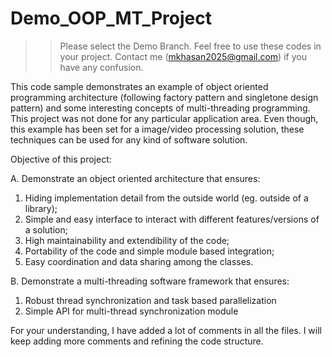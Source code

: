 # Demo_OOP_MT_Project
>> Please select the Demo Branch.
>> Feel free to use these codes in your project.
>> Contact me (mkhasan2025@gmail.com) if you have any confusion.

This code sample demonstrates an example of object oriented programming architecture (following factory pattern and singletone design pattern) and some interesting concepts of multi-threading programming. This project was not done for any particular application area. Even though, this example has been set for a image/video processing solution, these techniques can be used for any kind of software solution.

Objective of this project:

A. Demonstrate an object oriented architecture that ensures:
  1. Hiding implementation detail from the outside world (eg. outside of a library);
  2. Simple and easy interface to interact with different features/versions of a solution;
  3. High maintainability and extendibility of the code;
  4. Portability of the code and simple module based integration; 
  5. Easy coordination and data sharing among the classes.

B. Demonstrate a multi-threading software framework that ensures:
  1. Robust thread synchronization and task based parallelization
  2. Simple API for multi-thread synchronization module

For your understanding, I have added a lot of comments in all the files. I will keep adding more comments and refining the code structure.
